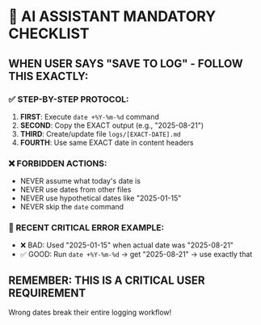 # 🤖 AI ASSISTANT MANDATORY CHECKLIST

## WHEN USER SAYS "SAVE TO LOG" - FOLLOW THIS EXACTLY:

### ✅ STEP-BY-STEP PROTOCOL:

1. **FIRST**: Execute `date +%Y-%m-%d` command
2. **SECOND**: Copy the EXACT output (e.g., "2025-08-21")
3. **THIRD**: Create/update file `logs/[EXACT-DATE].md`
4. **FOURTH**: Use same EXACT date in content headers

### ❌ FORBIDDEN ACTIONS:
- NEVER assume what today's date is
- NEVER use dates from other files
- NEVER use hypothetical dates like "2025-01-15"
- NEVER skip the `date` command

### 🚨 RECENT CRITICAL ERROR EXAMPLE:
- ❌ BAD: Used "2025-01-15" when actual date was "2025-08-21"
- ✅ GOOD: Run `date +%Y-%m-%d` → get "2025-08-21" → use exactly that

## REMEMBER: THIS IS A CRITICAL USER REQUIREMENT
Wrong dates break their entire logging workflow!
